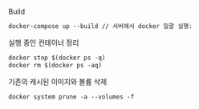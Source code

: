 Build
```markdown
docker-compose up --build // 서버에서 docker 일괄 실행:
```

실행 중인 컨테이너 정리

```markdown
docker stop $(docker ps -q)
docker rm $(docker ps -aq)
```

기존의 캐시된 이미지와 볼륨 삭제

```markdown
docker system prune -a --volumes -f
```
